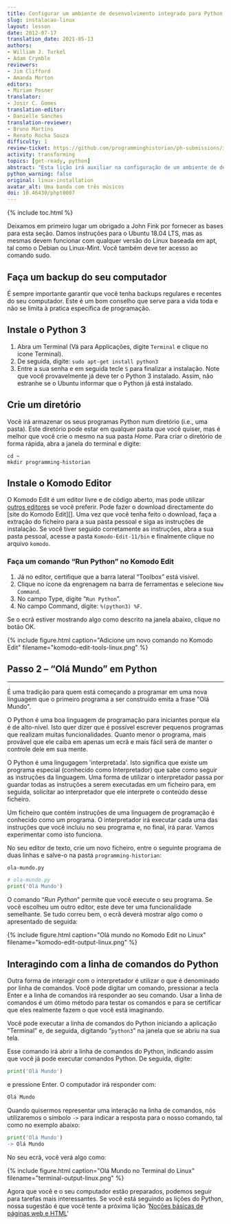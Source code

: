 ```yaml
---
title: Configurar um ambiente de desenvolvimento integrado para Python (Linux)
slug: instalacao-linux
layout: lesson
date: 2012-07-17
translation_date: 2021-05-13
authors:
- William J. Turkel
- Adam Crymble
reviewers:
- Jim Clifford
- Amanda Morton
editors:
- Miriam Posner
translator:
- Josir C. Gomes
translation-editor:
- Danielle Sanches
translation-reviewer:
- Bruno Martins
- Renato Rocha Souza
difficulty: 1
review-ticket: https://github.com/programminghistorian/ph-submissions/issues/323
activity: transforming
topics: [get-ready, python]
abstract: "Esta lição irá auxiliar na configuração de um ambiente de desenvolvimento integrado para o Python num computador com o Sistema Operacional Linux."
python_warning: false
original: linux-installation
avatar_alt: Uma banda com três músicos
doi: 10.46430/phpt0007
---
```


{% include toc.html %}



Deixamos em primeiro lugar um obrigado a John Fink por fornecer as bases para esta seção. Damos instruções para o Ubuntu 18.04 LTS, mas as mesmas devem funcionar com qualquer versão do Linux baseada em apt, tal como o Debian ou Linux-Mint. Você também deve ter acesso ao comando sudo.

## Faça um backup do seu computador

É sempre importante garantir que você tenha backups regulares e recentes do seu computador. Este é um bom conselho que serve para a vida toda e não se limita à pratica específica de programação.

## Instale o Python 3

1.  Abra um Terminal (Vá para Applicações, digite `Terminal` e clique no ícone Terminal).
2.  De seguida, digite: `sudo apt-get install python3`
3.  Entre a sua senha e em seguida tecle `S` para finalizar a instalação. 
Note que você provavelmente já deve ter o Python 3 instalado. Assim, não estranhe se o Ubuntu informar que o Python já está instalado.

## Crie um diretório

Você irá armazenar os seus programas Python num diretório (i.e., uma pasta). Este diretório pode estar em qualquer pasta que você quiser,
mas é melhor que você crie o mesmo na sua pasta *Home*. Para criar o diretório de forma rápida, abra a janela do terminal e digite: 

```
cd ~
mkdir programming-historian
```

## Instale o Komodo Editor

O Komodo Edit é um editor livre e de código aberto, mas pode utilizar [outros editores][] se você preferir. Pode fazer o download directamente do [site do Komodo Edit][]. Uma vez que você tenha feito o download, faça a extração do ficheiro para a sua pasta pessoal e siga as instruções de instalação. Se você tiver seguido corretamente as instruções, abra a sua pasta pessoal, acesse a pasta `Komodo-Edit-11/bin` e finalmente clique no arquivo `komodo`.

### Faça um comando “Run Python” no Komodo Edit

1.  Já no editor, certifique que a barra lateral “Toolbox” está visível.
2.  Clique no ícone da engrenagem na barra de ferramentas e selecione `New Command`.
3.  No campo Type, digite “`Run Python`”.
4.  No campo Command, digite: `%(python3) %F`. 

Se o ecrã estiver mostrando algo como descrito na janela abaixo, clique no botão OK.

{% include figure.html caption="Adicione um novo comando no Komodo Edit" filename="komodo-edit-tools-linux.png" %}

## Passo 2 – “Olá Mundo” em Python
--------------------------------

É uma tradição para quem está começando a programar em uma nova linguagem que o primeiro programa a ser construído emita a frase "Olá Mundo". 

O Python é uma boa linguagem de programação para iniciantes porque ela é de alto-nível.
Isto quer dizer que é possível escrever pequenos programas que realizam muitas funcionalidades. 
Quanto menor o programa, mais provável que ele caiba em apenas um ecrã e mais fácil será de manter o controle dele em sua mente.

O Python é uma lingugagem 'interpretada'. Isto significa que existe um programa especial (conhecido como Interpretador) que sabe como seguir as instruções da linguagem. Uma forma de utilizar o interpretador passa por guardar todas as instruções a serem executadas em um ficheiro para, em seguida, solicitar ao interpretador que ele interprete o conteúdo desse ficheiro.  

Um ficheiro que contém instruções de uma linguagem de programação é conhecido como um programa. O interpretador irá executar cada uma das instruções que você incluiu no seu programa e, no final, irá parar. Vamos experimentar como isto funciona.

No seu editor de texto, crie um novo ficheiro, entre o seguinte programa de duas linhas e salve-o na pasta `programming-historian`:
 
`ola-mundo.py`

``` python
# ola-mundo.py
print('Olá Mundo')
```

O comando “*Run Python*” permite que você execute o seu programa. Se você escolheu um outro editor, este deve ter uma funcionalidade semelhante. Se tudo correu bem, o ecrã deverá mostrar algo como o apresentado de seguida:

{% include figure.html caption="Olá mundo no Komodo Edit no Linux" filename="komodo-edit-output-linux.png" %}

## Interagindo com a linha de comandos do Python

Outra forma de interagir com o interpretador é utilizar o que é denominado por linha de comandos.
Você pode digitar um comando, pressionar a tecla Enter e a linha de comandos irá responder ao seu comando.
Usar a linha de comandos é um ótimo método para testar os comandos e para se certificar que eles realmente fazem o que você está imaginando.

Você pode executar a linha de comandos do Python iniciando a aplicação "Terminal" e, de seguida, digitando “`python3`” na janela que se abriu na sua tela. 

Esse comando irá abrir a linha de comandos do Python, indicando assim que você já pode executar comandos Python. De seguida, digite:

``` python
print('Olá Mundo')
```

e pressione Enter. O computador irá responder com:

``` python
Olá Mundo
```

Quando quisermos representar uma interação na linha de comandos, nós utilizaremos o símbolo `->` para indicar a resposta para o nosso comando, tal como no exemplo abaixo:

``` python
print('Olá Mundo')
-> Olá Mundo
```

No seu ecrã, você verá algo como:

{% include figure.html caption="Olá Mundo no Terminal do Linux" filename="terminal-output-linux.png" %}

Agora que você e o seu computador estão preparados, podemos seguir para tarefas mais interessantes. Se você está seguindo as lições do Python, 
nossa sugestão é que você tente a próxima lição ‘[Noções básicas de páginas web e HTML][]‘

  [outros editores]: https://wiki.python.org/moin/PythonEditors/
  [Web Site do Komodo Edit]: https://www.activestate.com/products/komodo-edit/
  [Noções básicas de páginas web e HTML]: nocoes-basicas-paginas-web-html
